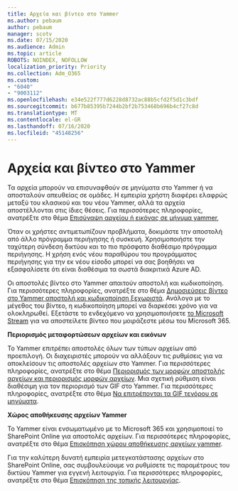 ```yaml
---
title: Αρχεία και βίντεο στο Yammer
ms.author: pebaum
author: pebaum
manager: scotv
ms.date: 07/15/2020
ms.audience: Admin
ms.topic: article
ROBOTS: NOINDEX, NOFOLLOW
localization_priority: Priority
ms.collection: Adm_O365
ms.custom:
- "6040"
- "9003112"
ms.openlocfilehash: e34e522f777d6228d8732ac88b5cfd2f5d1c3bdf
ms.sourcegitcommit: b677b85395b7244b2bf2b753468b696b4cf27c8d
ms.translationtype: MT
ms.contentlocale: el-GR
ms.lasthandoff: 07/16/2020
ms.locfileid: "45148256"
---
```

# <a name="files-and-videos-in-yammer"></a>Αρχεία και βίντεο στο Yammer

Τα αρχεία μπορούν να επισυναφθούν σε μηνύματα στο Yammer ή να αποσταλούν απευθείας σε ομάδες. Η εμπειρία χρήστη διαφέρει ελαφρώς μεταξύ του κλασικού και του νέου Yammer, αλλά τα αρχεία αποστέλλονται στις ίδιες θέσεις. Για περισσότερες πληροφορίες, ανατρέξτε στο θέμα [Επισύναψη αρχείου ή εικόνας σε μήνυμα yammer](https://support.microsoft.com/office/attach-a-file-or-image-to-a-yammer-message-f576d4d1-ad66-4ce4-9c43-46cf75978dbf),  

Όταν οι χρήστες αντιμετωπίζουν προβλήματα, δοκιμάστε την αποστολή από άλλο πρόγραμμα περιήγησης ή συσκευή. Χρησιμοποιήστε την ταχύτερη σύνδεση δικτύου και το πιο πρόσφατο διαθέσιμο πρόγραμμα περιήγησης. Η χρήση ενός νέου παραθύρου του προγράμματος περιήγησης για την εκ νέου είσοδο μπορεί να σας βοηθήσει να εξασφαλίσετε ότι είναι διαθέσιμα τα σωστά διακριτικά Azure AD.

Οι αποστολές βίντεο στο Yammer απαιτούν αποστολή και κωδικοποίηση. Για περισσότερες πληροφορίες, ανατρέξτε στο θέμα [Δημοσιεύσεις βίντεο στο Yammer αποστολή και κωδικοποίηση ξεχωριστά](https://support.microsoft.com/office/video-posts-in-yammer-upload-and-encode-separately-5b3a348e-3a0a-4c4b-95b1-eabdf245ba25). Ανάλογα με το μέγεθος του βίντεο, η κωδικοποίηση μπορεί να διαρκέσει χρόνο για να ολοκληρωθεί. Εξετάστε το ενδεχόμενο να χρησιμοποιήσετε [το Microsoft Stream](https://docs.microsoft.com/stream/overview) για να αποστείλετε βίντεο που μοιράζεστε μέσω του Microsoft 365.

**Περιορισμός μεταφορτώσεων αρχείων και εικόνων**

Το Yammer επιτρέπει αποστολές όλων των τύπων αρχείων από προεπιλογή. Οι διαχειριστές μπορούν να αλλάξουν τις ρυθμίσεις για να αποκλείσουν τις αποστολές αρχείων στο Yammer. Για περισσότερες πληροφορίες, ανατρέξτε στο θέμα [Περιορισμός των μορφών αποστολής αρχείων και περιορισμός μορφών αρχείων](https://docs.microsoft.com/yammer/configure-your-yammer-network/configure-yammer#restrict-who-can-upload-files-and-limit-file-formats). Μια σχετική ρύθμιση είναι διαθέσιμη για τον περιορισμό των GIF στο Yammer. Για περισσότερες πληροφορίες, ανατρέξτε στο θέμα [Να επιτρέπονται τα GIF τενόρου σε μηνύματα](https://docs.microsoft.com/yammer/configure-your-yammer-network/configure-yammer#allow-tenor-gifs-in-messages).

**Χώρος αποθήκευσης αρχείων Yammer**

Το Yammer είναι ενσωματωμένο με το Microsoft 365 και χρησιμοποιεί το SharePoint Online για αποστολές αρχείων. Για περισσότερες πληροφορίες, ανατρέξτε στο θέμα [Επισκόπηση χώρου αποθήκευσης αρχείων yammer](https://docs.microsoft.com/yammer/get-started-with-yammer/file-storage). 

Για την καλύτερη δυνατή εμπειρία μετεγκατάστασης αρχείων στο SharePoint Online, σας συμβουλεύουμε να ρυθμίσετε τις παραμέτρους του δικτύου Yammer για εγγενή λειτουργία. Για περισσότερες πληροφορίες, ανατρέξτε στο θέμα [Επισκόπηση της τοπικής λειτουργίας](https://docs.microsoft.com/yammer/configure-your-yammer-network/overview-native-mode). 